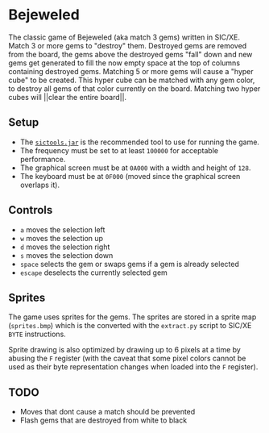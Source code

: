 # Bejeweled

The classic game of Bejeweled (aka match 3 gems) written in SIC/XE.
Match 3 or more gems to "destroy" them. Destroyed gems are removed from the board, the gems above the destroyed gems "fall" down and new gems get generated to fill the now empty space at the top of columns containing destroyed gems.
Matching 5 or more gems will cause a "hyper cube" to be created. This hyper cube can be matched with any gem color, to destroy all gems of that color currently on the board. Matching two hyper cubes will ||clear the entire board||.

## Setup
- The [`sictools.jar`](https://github.com/jurem/SicTools) is the recommended tool to use for running the game.
- The frequency must be set to at least `100000` for acceptable performance.
- The graphical screen must be at `0A000` with a width and height of `128`.
- The keyboard must be at `0F000` (moved since the graphical screen overlaps it).

## Controls
- `a` moves the selection left
- `w` moves the selection up
- `d` moves the selection right
- `s` moves the selection down
- `space` selects the gem or swaps gems if a gem is already selected
- `escape` deselects the currently selected gem

## Sprites
The game uses sprites for the gems. The sprites are stored in a sprite map (`sprites.bmp`) which is the converted with the `extract.py` script to SIC/XE `BYTE` instructions.

Sprite drawing is also optimized by drawing up to 6 pixels at a time by abusing the `F` register (with the caveat that some pixel colors cannot be used as their byte representation changes when loaded into the `F` register).

## TODO
- Moves that dont cause a match should be prevented
- Flash gems that are destroyed from white to black
